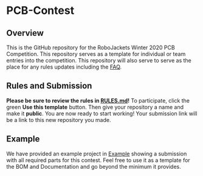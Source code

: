 # PCB-Contest

## Overview
This is the GitHub repository for the RoboJackets Winter 2020 PCB Competition. This repository serves as a template for individual or team entries into the competition. This repository will also serve to serve as the place for any rules updates including the [FAQ](RULES.md#faq).

## Rules and Submission
**Please be sure to review the rules in [RULES.md](RULES.md)!**
To participate, click the green **Use this template** button. Then give your repository a name and make it **public**. You are now ready to start working! Your submission link will be a link to this new repository you made.

## Example
We have provided an example project in [Example](Example) showing a submission with all required parts for this contest. Feel free to use it as a template for the BOM and Documentation and go beyond the minimum it provides.
